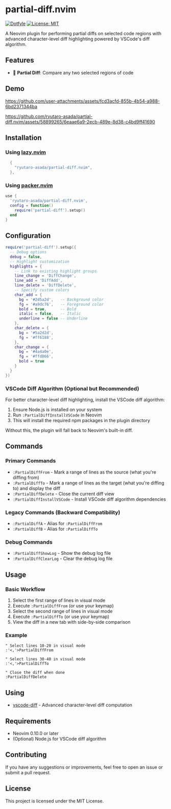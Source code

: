 # partial-diff.nvim

[![Dotfyle](https://dotfyle.com/plugins/ryutaro-asada/partial-diff.nvim/shield)](https://dotfyle.com/plugins/ryutaro-asada/partial-diff.nvim)
[![License: MIT](https://img.shields.io/badge/License-MIT-yellow.svg)](https://opensource.org/licenses/MIT)


A Neovim plugin for performing partial diffs on selected code regions with advanced character-level diff highlighting powered by VSCode's diff algorithm.

## Features

- 🎯 **Partial Diff**: Compare any two selected regions of code

## Demo


https://github.com/user-attachments/assets/fcd3acfd-855b-4b54-a988-6bd2371344ba



https://github.com/ryutaro-asada/partial-diff.nvim/assets/58899265/6eaae6a9-2ecb-489e-8d38-c4bd9ff41690

## Installation

### Using [lazy.nvim](https://github.com/folke/lazy.nvim)

```lua
  {
    "ryutaro-asada/partial-diff.nvim",
  },
```

### Using [packer.nvim](https://github.com/wbthomason/packer.nvim)

```lua
use {
  'ryutaro-asada/partial-diff.nvim',
  config = function()
    require('partial-diff').setup()
  end
}
```
## Configuration

```lua
require('partial-diff').setup({
  -- Debug options
  debug = false,
  -- Highlight customization
  highlights = {
    -- Link to existing highlight groups
    line_change = 'DiffChange',
    line_add = 'DiffAdd',
    line_delete = 'DiffDelete',
    -- Specify custom colors
    char_add = {
      bg = '#2d5a2d',   -- Background color
      fg = '#a9dc76',   -- Foreground color
      bold = true,      -- Bold
      italic = false,   -- Italic
      underline = false -- Underline
    },
    char_delete = {
      bg = '#5a2d2d',
      fg = '#ff6188',
    },
    char_change = {
      bg = '#4a4a0e',
      fg = '#ffd866',
      bold = true
    }
  }
})
```

### VSCode Diff Algorithm (Optional but Recommended)

For better character-level diff highlighting, install the VSCode diff algorithm:

1. Ensure Node.js is installed on your system
2. Run `:PartialDiffInstallVSCode` in Neovim
3. This will install the required npm packages in the plugin directory

Without this, the plugin will fall back to Neovim's built-in diff.

## Commands

### Primary Commands

- `:PartialDiffFrom` - Mark a range of lines as the source (what you're diffing from)
- `:PartialDiffTo` - Mark a range of lines as the target (what you're diffing to) and display the diff
- `:PartialDiffDelete` - Close the current diff view
- `:PartialDiffInstallVSCode` - Install VSCode diff algorithm dependencies

### Legacy Commands (Backward Compatibility)

- `:PartialDiffA` - Alias for `:PartialDiffFrom`
- `:PartialDiffB` - Alias for `:PartialDiffTo`

### Debug Commands

- `:PartialDiffShowLog` - Show the debug log file
- `:PartialDiffClearLog` - Clear the debug log file

## Usage

### Basic Workflow

1. Select the first range of lines in visual mode
2. Execute `:PartialDiffFrom` (or use your keymap)
3. Select the second range of lines in visual mode
4. Execute `:PartialDiffTo` (or use your keymap)
5. View the diff in a new tab with side-by-side comparison

### Example

```vim
" Select lines 10-20 in visual mode
:'<,'>PartialDiffFrom

" Select lines 30-40 in visual mode
:'<,'>PartialDiffTo

" Close the diff when done
:PartialDiffDelete
```

## Using

- [vscode-diff](https://github.com/micnil/vscode-diff) - Advanced character-level diff computation

## Requirements

- Neovim 0.10.0 or later
- (Optional) Node.js for VSCode diff algorithm

## Contributing

If you have any suggestions or improvements, feel free to open an issue or submit a pull request.

## License

This project is licensed under the MIT License.
